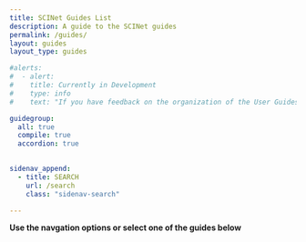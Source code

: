 ```yaml
---
title: SCINet Guides List
description: A guide to the SCINet guides
permalink: /guides/
layout: guides
layout_type: guides

#alerts:
#  - alert:
#    title: Currently in Development
#    type: info
#    text: "If you have feedback on the organization of the User Guides sections, or notice broken links or missing images, please email us at <a href='mailto:moe.richert@usda.gov?subject=SCINet Website Feedback'>moe.richert@usda.gov.</a>"

guidegroup:
  all: true
  compile: true
  accordion: true
  

sidenav_append:
  - title: SEARCH
    url: /search
    class: "sidenav-search"

---
```


**Use the navgation options or select one of the guides below**
